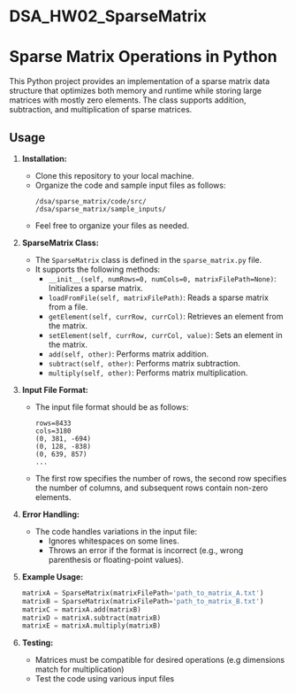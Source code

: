 # DSA_HW02_SparseMatrix

# Sparse Matrix Operations in Python

This Python project provides an implementation of a sparse matrix data structure that optimizes both memory and runtime while storing large matrices with mostly zero elements. The class supports addition, subtraction, and multiplication of sparse matrices.

## Usage

1. **Installation:**
   - Clone this repository to your local machine.
   - Organize the code and sample input files as follows:
     ```
     /dsa/sparse_matrix/code/src/
     /dsa/sparse_matrix/sample_inputs/
     ```
   - Feel free to organize your files as needed.

2. **SparseMatrix Class:**
   - The `SparseMatrix` class is defined in the `sparse_matrix.py` file.
   - It supports the following methods:
     - `__init__(self, numRows=0, numCols=0, matrixFilePath=None)`: Initializes a sparse matrix.
     - `loadFromFile(self, matrixFilePath)`: Reads a sparse matrix from a file.
     - `getElement(self, currRow, currCol)`: Retrieves an element from the matrix.
     - `setElement(self, currRow, currCol, value)`: Sets an element in the matrix.
     - `add(self, other)`: Performs matrix addition.
     - `subtract(self, other)`: Performs matrix subtraction.
     - `multiply(self, other)`: Performs matrix multiplication.

3. **Input File Format:**
   - The input file format should be as follows:
     ```
     rows=8433
     cols=3180
     (0, 381, -694)
     (0, 128, -838)
     (0, 639, 857)
     ...
     ```
   - The first row specifies the number of rows, the second row specifies the number of columns, and subsequent rows contain non-zero elements.

4. **Error Handling:**
   - The code handles variations in the input file:
     - Ignores whitespaces on some lines.
     - Throws an error if the format is incorrect (e.g., wrong parenthesis or floating-point values).

5. **Example Usage:**
   ```python
   matrixA = SparseMatrix(matrixFilePath='path_to_matrix_A.txt')
   matrixB = SparseMatrix(matrixFilePath='path_to_matrix_B.txt')
   matrixC = matrixA.add(matrixB)
   matrixD = matrixA.subtract(matrixB)
   matrixE = matrixA.multiply(matrixB)

6. **Testing:**
   - Matrices must be compatible for desired operations (e.g dimensions match for multiplication)
   - Test the code using various input files
